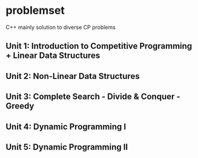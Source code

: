 # problemset
C++ mainly solution to diverse CP problems

## Unit 1: Introduction to Competitive Programming + Linear Data Structures


## Unit 2: Non-Linear Data Structures 


## Unit 3: Complete Search - Divide & Conquer - Greedy

## Unit 4: Dynamic Programming I

## Unit 5: Dynamic Programming II
